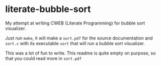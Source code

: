 # literate-bubble-sort

My attempt at writing CWEB (Literate Programming) for bubble sort visualizer.

Just run `make`, it will make a `sort.pdf` for the source documentation and `sort.c` 
with its executable `sort` that will run a bubble sort visualizer.

This was a lot of fun to write. This readme is quite empty on purpose, so that
you could read more in `sort.pdf`

